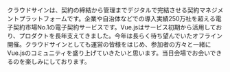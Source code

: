 クラウドサインは、契約の締結から管理までデジタルで完結させる契約マネジメントプラットフォームです。企業や自治体などでの導入実績250万社を超える電子契約市場No.1の電子契約サービスです。Vue.jsはサービス初期から活用しており、プロダクトを長年支えてきました。今年は長らく待ち望んでいたオフライン開催。クラウドサインとしても運営の皆様をはじめ、参加者の方々と一緒にVue.jsのコミュニティを盛り上げていきたいと思います。当日会場でお会いできるのを楽しみにしております。
